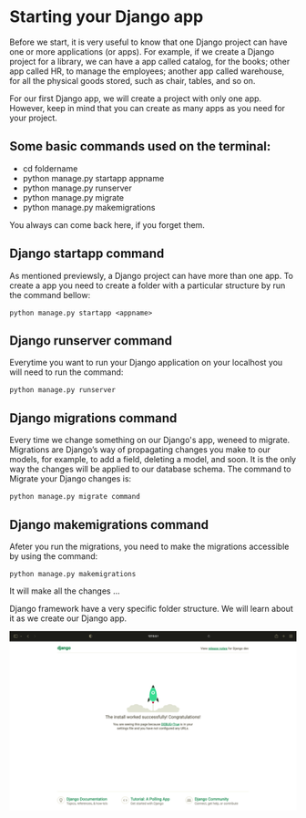 # Starting your Django app

Before we start, it is very useful to know that one Django project can have one or more applications (or apps). For example, if we create a Django project for a library, we can have a app called catalog, for the books; other app called HR, to manage the employees; another app called warehouse, for all the physical goods stored, such as chair, tables, and so on. 

For our first Django app, we will create a project with only one app. However, keep in mind that you can create as many apps as you need for your project. 

## Some basic commands used on the terminal:

- cd foldername
- python manage.py startapp appname
- python manage.py runserver
- python manage.py migrate
- python manage.py makemigrations

You always can come back here, if you forget them.

## Django **startapp** command

As mentioned previewsly, a Django project can have more than one app. To create a app you need to create a folder with a particular structure by run the command bellow:

```
python manage.py startapp <appname>
```

## Django **runserver** command

Everytime you want to run your Django application on your localhost you will need to run the command:

```
python manage.py runserver
```


## Django **migrations** command

Every time we change something on our Django's app, weneed to migrate. Migrations are Django’s way of propagating changes you make to our models, for example, to add a field, deleting a model, and soon. It is the only way the changes will be applied to our database schema. The command to Migrate your Django changes is: 

```
python manage.py migrate command
```

## Django **makemigrations** command

Afeter you run the migrations, you need to make the migrations accessible by using the command:

```
python manage.py makemigrations
```

It will make all the changes ...




Django framework have a very specific folder structure. We will learn about it as we create our Django app. 



<!-- IMAGE
Caption: Screen 1
ID: screen_1
Alt text: 
Author: 
Attribution: 
Placeholder: TRUE  
--> 

![IMAGE](figures/screen1.png)

<!-- END IMAGE -->

